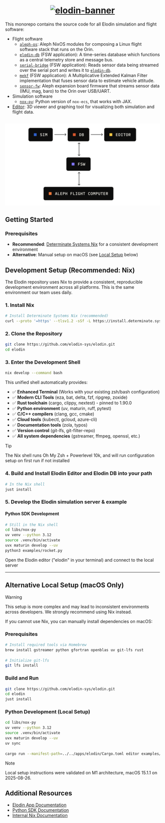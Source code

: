 <h1 align="center">
  <a href="https://www.elodin.systems/">
    <img alt="elodin-banner" src="https://assets.elodin.systems/assets/elodin-banner.png">
  </a>
</h1>

This monorepo contains the source code for all Elodin simulation and flight software:

- Flight software
  - [`aleph-os`](./images/aleph): Aleph NixOS modules for composing a Linux flight software stack that runs on the Orin.
  - [`elodin-db`](./libs/db) (FSW application): A time-series database which functions as a central telemetry store and message bus.
  - [`serial-bridge`](./fsw/serial-bridge) (FSW application): Reads sensor data being streamed over the serial port and writes it to [`elodin-db`](./libs/db).
  - [`mekf`](./fsw/mekf) (FSW application): A Multiplicative Extended Kalman Filter implementation that fuses sensor data to estimate vehicle attitude.
  - [`sensor-fw`](./fsw/sensor-fw): Aleph expansion board firmware that streams sensor data (IMU, mag, baro) to the Orin over USB/UART.
- Simulation software
  - [`nox-py`](./libs/nox-py): Python version of `nox-ecs`, that works with JAX.
- [Editor](./apps/elodin): 3D viewer and graphing tool for visualizing both simulation and flight data.

<h2 align="center">
  <a href="https://www.elodin.systems/">
    <img alt="elodin-stack" src="assets/elodin-stack.png">
  </a>
</h2>

## Getting Started

### Prerequisites
- **Recommended**: [Determinate Systems Nix](https://determinate.systems/nix-installer/) for a consistent development environment
- **Alternative**: Manual setup on macOS (see [Local Setup](#local-setup-macos-only) below)

## Development Setup (Recommended: Nix)

The Elodin repository uses Nix to provide a consistent, reproducible development environment across all platforms. This is the same environment our team uses daily.

### 1. Install Nix
```sh
# Install Determinate Systems Nix (recommended)
curl --proto '=https' --tlsv1.2 -sSf -L https://install.determinate.systems/nix | sh -s -- install
```

### 2. Clone the Repository
```sh
git clone https://github.com/elodin-sys/elodin.git
cd elodin
```

### 3. Enter the Development Shell
```sh
nix develop --command bash
```

This unified shell automatically provides:
- ✅ **Enhanced Terminal** (Works with your existing zsh/bash configuration)
- ✅ **Modern CLI Tools** (eza, bat, delta, fzf, ripgrep, zoxide)
- ✅ **Rust toolchain** (cargo, clippy, nextest) - pinned to 1.90.0
- ✅ **Python environment** (uv, maturin, ruff, pytest)
- ✅ **C/C++ compilers** (clang, gcc, cmake)
- ✅ **Cloud tools** (kubectl, gcloud, azure-cli)
- ✅ **Documentation tools** (zola, typos)
- ✅ **Version control** (git-lfs, git-filter-repo)
- ✅ **All system dependencies** (gstreamer, ffmpeg, openssl, etc.)

> [!TIP]
> The Nix shell runs Oh My Zsh + Powerlevel 10k, and will run configuration setup on first run if not installed

### 4. Build and Install Elodin Editor and Elodin DB into your path
```sh
# In the Nix shell
just install
```

### 5. Develop the Elodin simulation server & example

#### Python SDK Development
```sh
# Still in the Nix shell
cd libs/nox-py
uv venv --python 3.12
source .venv/bin/activate
uvx maturin develop --uv
python3 examples/rocket.py
```

Open the Elodin editor ("elodin" in your terminal) and connect to the local server

---

## Alternative Local Setup (macOS Only)

> [!WARNING]
> This setup is more complex and may lead to inconsistent environments across developers. We strongly recommend using Nix instead.

If you cannot use Nix, you can manually install dependencies on macOS:

### Prerequisites
```sh
# Install required tools via Homebrew
brew install gstreamer python gfortran openblas uv git-lfs rust

# Initialize git-lfs
git lfs install
```

### Build and Run
```sh
git clone https://github.com/elodin-sys/elodin.git
cd elodin
just install
```

### Python Development (Local Setup)
```sh
cd libs/nox-py
uv venv --python 3.12
source .venv/bin/activate
uvx maturin develop --uv
uv sync

cargo run --manifest-path=../../apps/elodin/Cargo.toml editor examples/three-body.py
```

> [!NOTE]
> Local setup instructions were validated on M1 architecture, macOS 15.1.1 on 2025-08-26.

## Additional Resources

- [Elodin App Documentation](apps/elodin/README.md)
- [Python SDK Documentation](libs/nox-py/README.md)
- [Internal Nix Documentation](docs/internal/nix.md)
